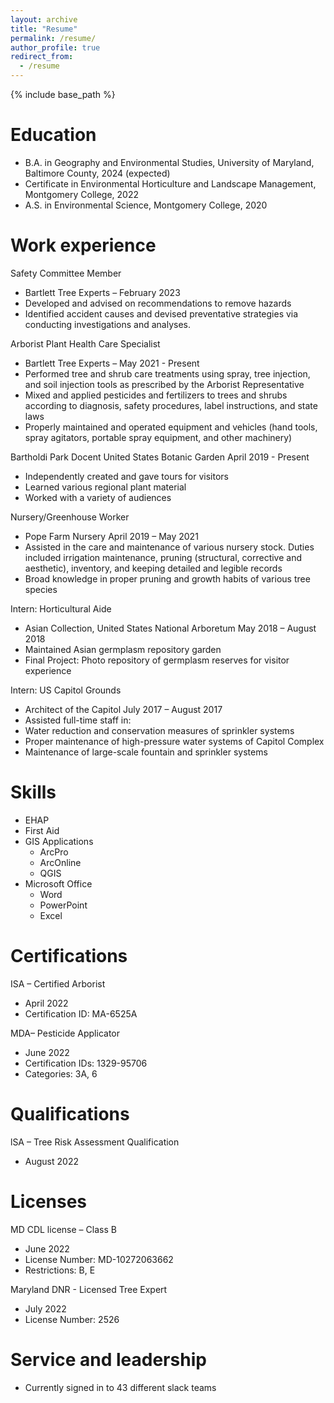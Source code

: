 ```yaml
---
layout: archive
title: "Resume"
permalink: /resume/
author_profile: true
redirect_from:
  - /resume
---
```


{% include base_path %}

Education
======
* B.A. in Geography and Environmental Studies, University of Maryland, Baltimore County, 2024 (expected)
* Certificate in Environmental Horticulture and Landscape Management, Montgomery College, 2022
* A.S. in Environmental Science, Montgomery College, 2020

Work experience
======
Safety Committee Member 
* Bartlett Tree Experts – February 2023
* Developed and advised on recommendations to remove hazards 
* Identified accident causes and devised preventative strategies via conducting investigations and analyses.

Arborist Plant Health Care Specialist
* Bartlett Tree Experts – May 2021 - Present
* Performed tree and shrub care treatments using spray, tree injection, and soil injection tools as prescribed by the Arborist Representative 
* Mixed and applied pesticides and fertilizers to trees and shrubs according to diagnosis, safety procedures, label instructions, and state laws
* Properly maintained and operated equipment and vehicles (hand tools, spray agitators, portable spray equipment, and other machinery)

Bartholdi Park Docent
United States Botanic Garden April 2019 - Present
* Independently created and gave tours for visitors 
* Learned various regional plant material
* Worked with a variety of audiences

Nursery/Greenhouse Worker 
* Pope Farm Nursery April 2019 – May 2021
* Assisted in the care and maintenance of various nursery stock. Duties included irrigation maintenance, pruning (structural, corrective and aesthetic), inventory, and keeping detailed and legible records
* Broad knowledge in proper pruning and growth habits of various tree species

Intern: Horticultural Aide 
* Asian Collection, United States National Arboretum May 2018 – August 2018
* Maintained Asian germplasm repository garden
* Final Project: Photo repository of germplasm reserves for visitor experience

Intern: US Capitol Grounds                       
* Architect of the Capitol July 2017 – August 2017   
* Assisted full-time staff in:
* Water reduction and conservation measures of sprinkler systems
* Proper maintenance of high-pressure water systems of Capitol Complex
* Maintenance of large-scale fountain and sprinkler systems

  
Skills
======
* EHAP
* First Aid
* GIS Applications
  * ArcPro
  * ArcOnline
  * QGIS
* Microsoft Office
  * Word
  * PowerPoint
  * Excel

Certifications
======
ISA – Certified Arborist
* April 2022
* Certification ID: MA-6525A

MDA– Pesticide Applicator
* June 2022
* Certification IDs: 1329-95706
 * Categories: 3A, 6
  
Qualifications
======
lSA – Tree Risk Assessment Qualification
* August 2022
 
Licenses
======
MD CDL license – Class B
* June 2022
* License Number: MD-10272063662
 * Restrictions: B, E

Maryland DNR - Licensed Tree Expert 
* July 2022  
* License Number: 2526

  
Service and leadership
======
* Currently signed in to 43 different slack teams
